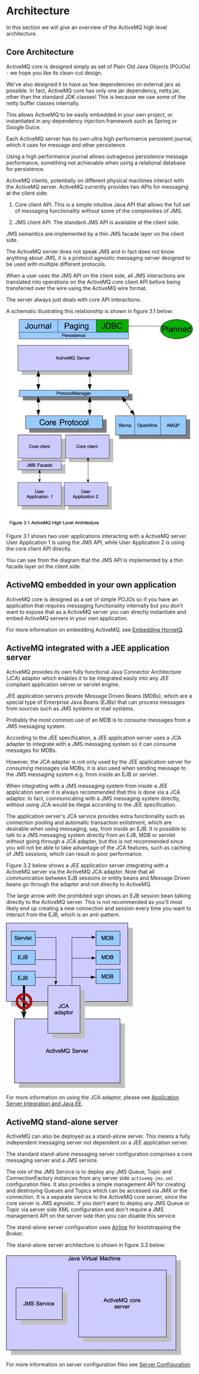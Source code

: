 # Architecture

In this section we will give an overview of the ActiveMQ high level
architecture.

## Core Architecture

ActiveMQ core is designed simply as set of Plain Old Java Objects
(POJOs) - we hope you like its clean-cut design.

We've also designed it to have as few dependencies on external jars as
possible. In fact, ActiveMQ core has only one jar dependency, netty.jar,
other than the standard JDK classes! This is because we use some of the
netty buffer classes internally.

This allows ActiveMQ to be easily embedded in your own project, or
instantiated in any dependency injection framework such as Spring or 
Google Guice.

Each ActiveMQ server has its own ultra high performance persistent
journal, which it uses for message and other persistence.

Using a high performance journal allows outrageous persistence message
performance, something not achievable when using a relational database
for persistence.

ActiveMQ clients, potentially on different physical machines interact
with the ActiveMQ server. ActiveMQ currently provides two APIs for
messaging at the client side:

1.  Core client API. This is a simple intuitive Java API that allows the
    full set of messaging functionality without some of the complexities
    of JMS.

2.  JMS client API. The standard JMS API is available at the client
    side.

JMS semantics are implemented by a thin JMS facade layer on the client
side.

The ActiveMQ server does not speak JMS and in fact does not know
anything about JMS, it is a protocol agnostic messaging server designed
to be used with multiple different protocols.

When a user uses the JMS API on the client side, all JMS interactions
are translated into operations on the ActiveMQ core client API before
being transferred over the wire using the ActiveMQ wire format.

The server always just deals with core API interactions.

A schematic illustrating this relationship is shown in figure 3.1 below:

![ActiveMQ architecture1](images/architecture1.jpg)

Figure 3.1 shows two user applications interacting with a ActiveMQ
server. User Application 1 is using the JMS API, while User Application
2 is using the core client API directly.

You can see from the diagram that the JMS API is implemented by a thin
facade layer on the client side.

## ActiveMQ embedded in your own application

ActiveMQ core is designed as a set of simple POJOs so if you have an
application that requires messaging functionality internally but you
don't want to expose that as a ActiveMQ server you can directly
instantiate and embed ActiveMQ servers in your own application.

For more information on embedding ActiveMQ, see [Embedding HornetQ](embedding-hornetq.md).

## ActiveMQ integrated with a JEE application server

ActiveMQ provides its own fully functional Java Connector Architecture
(JCA) adaptor which enables it to be integrated easily into any JEE
compliant application server or servlet engine.

JEE application servers provide Message Driven Beans (MDBs), which are a
special type of Enterprise Java Beans (EJBs) that can process messages
from sources such as JMS systems or mail systems.

Probably the most common use of an MDB is to consume messages from a JMS
messaging system.

According to the JEE specification, a JEE application server uses a JCA
adapter to integrate with a JMS messaging system so it can consume
messages for MDBs.

However, the JCA adapter is not only used by the JEE application server
for *consuming* messages via MDBs, it is also used when sending message
to the JMS messaging system e.g. from inside an EJB or servlet.

When integrating with a JMS messaging system from inside a JEE
application server it is always recommended that this is done via a JCA
adaptor. In fact, communicating with a JMS messaging system directly,
without using JCA would be illegal according to the JEE specification.

The application server's JCA service provides extra functionality such
as connection pooling and automatic transaction enlistment, which are
desirable when using messaging, say, from inside an EJB. It is possible
to talk to a JMS messaging system directly from an EJB, MDB or servlet
without going through a JCA adapter, but this is not recommended since
you will not be able to take advantage of the JCA features, such as
caching of JMS sessions, which can result in poor performance.

Figure 3.2 below shows a JEE application server integrating with a
ActiveMQ server via the ActiveMQ JCA adaptor. Note that all
communication between EJB sessions or entity beans and Message Driven
beans go through the adaptor and not directly to ActiveMQ.

The large arrow with the prohibited sign shows an EJB session bean
talking directly to the ActiveMQ server. This is not recommended as
you'll most likely end up creating a new connection and session every
time you want to interact from the EJB, which is an anti-pattern.

![ActiveMQ architecture2](images/architecture2.jpg)

For more information on using the JCA adaptor, please see [Application Server Integration and Java EE](appserver-integration.md).

## ActiveMQ stand-alone server

ActiveMQ can also be deployed as a stand-alone server. This means a
fully independent messaging server not dependent on a JEE application
server.

The standard stand-alone messaging server configuration comprises a core
messaging server and a JMS service.

The role of the JMS Service is to deploy any JMS Queue, Topic and
ConnectionFactory instances from any server side `activemq-jms.xml`
configuration files. It also provides a simple management API for
creating and destroying Queues and Topics
which can be accessed via JMX or the connection. It is a separate
service to the ActiveMQ core server, since the core server is JMS
agnostic. If you don't want to deploy any JMS Queue or Topic via 
server side XML configuration and don't require a JMS management 
API on the server side then you can disable this service.

The stand-alone server configuration uses [Airline](https://github.com/airlift/airline)
for bootstrapping the Broker.

The stand-alone server architecture is shown in figure 3.3 below:

![ActiveMQ architecture3](images/architecture3.jpg)

For more information on server configuration files see [Server Configuration](server-configuration.md)
